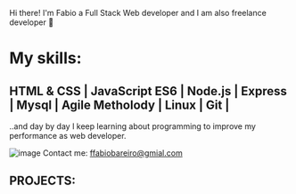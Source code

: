 Hi there! I'm Fabio a Full Stack Web developer and I am also freelance developer 👋

# My skills:

## HTML & CSS | JavaScript ES6 | Node.js | Express | Mysql | Agile Metholody | Linux | Git |

..and day by day I keep learning about programming to improve my performance as web developer.

![image](https://user-images.githubusercontent.com/52148486/122406508-4a43e500-cf57-11eb-89f7-77c85484879a.png) Contact me: ffabiobareiro@gmial.com

## PROJECTS: 


